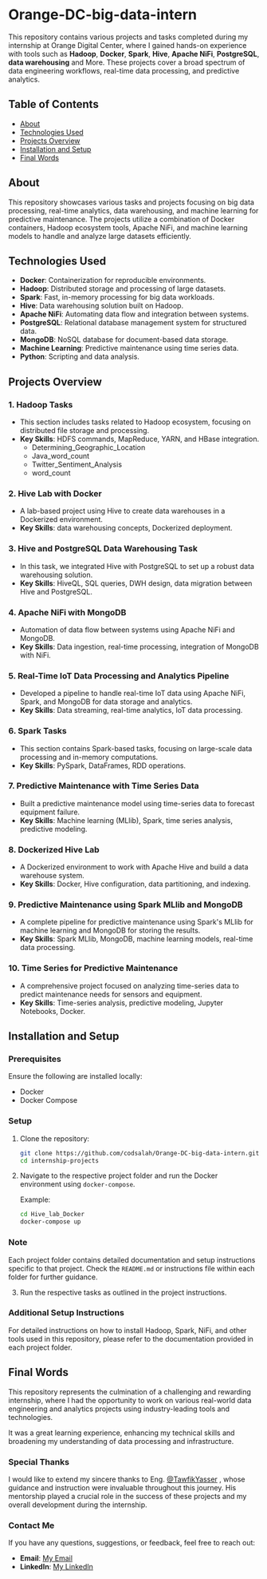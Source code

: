# Orange-DC-big-data-intern
This repository contains various projects and tasks completed during my internship at Orange Digital Center, where I gained hands-on experience with tools such as **Hadoop**, **Docker**, **Spark**, **Hive**, **Apache NiFi**, **PostgreSQL**, **data warehousing** and More. These projects cover a broad spectrum of data engineering workflows, real-time data processing, and predictive analytics.

## Table of Contents

- [About](#about)
- [Technologies Used](#technologies-used)
- [Projects Overview](#projects-overview)
- [Installation and Setup](#installation-and-setup)
- [Final Words](#final-words)

## About

This repository showcases various tasks and projects focusing on big data processing, real-time analytics, data warehousing, and machine learning for predictive maintenance. The projects utilize a combination of Docker containers, Hadoop ecosystem tools, Apache NiFi, and machine learning models to handle and analyze large datasets efficiently.

## Technologies Used

- **Docker**: Containerization for reproducible environments.
- **Hadoop**: Distributed storage and processing of large datasets.
- **Spark**: Fast, in-memory processing for big data workloads.
- **Hive**: Data warehousing solution built on Hadoop.
- **Apache NiFi**: Automating data flow and integration between systems.
- **PostgreSQL**: Relational database management system for structured data.
- **MongoDB**: NoSQL database for document-based data storage.
- **Machine Learning**: Predictive maintenance using time series data.
- **Python**: Scripting and data analysis.

## Projects Overview

### 1. **Hadoop Tasks**

- This section includes tasks related to Hadoop ecosystem, focusing on distributed file storage and processing.
- **Key Skills**: HDFS commands, MapReduce, YARN, and HBase integration.
  - Determining_Geographic_Location
  - Java_word_count
  - Twitter_Sentiment_Analysis
  - word_count

### 2. **Hive Lab with Docker**

- A lab-based project using Hive to create data warehouses in a Dockerized environment.
- **Key Skills**: data warehousing concepts, Dockerized deployment.

### 3. **Hive and PostgreSQL Data Warehousing Task**

- In this task, we integrated Hive with PostgreSQL to set up a robust data warehousing solution.
- **Key Skills**: HiveQL, SQL queries, DWH design, data migration between Hive and PostgreSQL.

### 4. **Apache NiFi with MongoDB**

- Automation of data flow between systems using Apache NiFi and MongoDB.
- **Key Skills**: Data ingestion, real-time processing, integration of MongoDB with NiFi.

### 5. **Real-Time IoT Data Processing and Analytics Pipeline**

- Developed a pipeline to handle real-time IoT data using Apache NiFi, Spark, and MongoDB for data storage and analytics.
- **Key Skills**: Data streaming, real-time analytics, IoT data processing.

### 6. **Spark Tasks**

- This section contains Spark-based tasks, focusing on large-scale data processing and in-memory computations.
- **Key Skills**: PySpark, DataFrames, RDD operations.

### 7. **Predictive Maintenance with Time Series Data**

- Built a predictive maintenance model using time-series data to forecast equipment failure.
- **Key Skills**: Machine learning (MLlib), Spark, time series analysis, predictive modeling.

### 8. **Dockerized Hive Lab**

- A Dockerized environment to work with Apache Hive and build a data warehouse system.
- **Key Skills**: Docker, Hive configuration, data partitioning, and indexing.

### 9. **Predictive Maintenance using Spark MLlib and MongoDB**

- A complete pipeline for predictive maintenance using Spark's MLlib for machine learning and MongoDB for storing the results.
- **Key Skills**: Spark MLlib, MongoDB, machine learning models, real-time data processing.

### 10. **Time Series for Predictive Maintenance**

- A comprehensive project focused on analyzing time-series data to predict maintenance needs for sensors and equipment.
- **Key Skills**: Time-series analysis, predictive modeling, Jupyter Notebooks, Docker.


## Installation and Setup

### Prerequisites

Ensure the following are installed locally:

- Docker
- Docker Compose

### Setup

1. Clone the repository:

   ```bash
   git clone https://github.com/codsalah/Orange-DC-big-data-intern.git
   cd internship-projects
   ```

2. Navigate to the respective project folder and run the Docker environment using `docker-compose`.

   Example:

   ```bash
   cd Hive_lab_Docker
   docker-compose up
   ```

### Note

Each project folder contains detailed documentation and setup instructions specific to that project. 
Check the `README.md` or instructions file within each folder for further guidance.


3. Run the respective tasks as outlined in the project instructions.

### Additional Setup Instructions

For detailed instructions on how to install Hadoop, Spark, NiFi, and other tools used in this repository, please refer to the documentation provided in each project folder.


## Final Words
This repository represents the culmination of a challenging and rewarding internship, where I had the opportunity to work on various real-world data engineering and analytics projects using industry-leading tools and technologies.

It was a great learning experience, enhancing my technical skills and broadening my understanding of data processing and infrastructure.

### Special Thanks
I would like to extend my sincere thanks to Eng. [@TawfikYasser](https://github.com/TawfikYasser) , whose guidance and instruction were invaluable throughout this journey. His mentorship played a crucial role in the success of these projects and my overall development during the internship.

### Contact Me
If you have any questions, suggestions, or feedback, feel free to reach out:
- **Email**: [My Email](mailto:salahalgamasy@gmail.com)
- **LinkedIn**: [My LinkedIn](https://www.linkedin.com/in/salah-muhammad-65287b243/)

